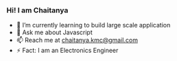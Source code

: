 ###    Hi! I am Chaitanya

- 🌱 I’m currently learning to build large scale application
- 💬 Ask me about Javascript
- 📫 Reach me at chaitanya.kmc@gmail.com
- ⚡ Fact: I am an Electronics Engineer
